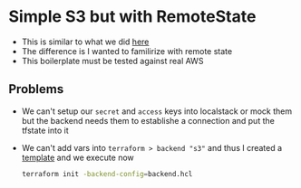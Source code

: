 # Simple S3 but with RemoteState

- This is similar to what we did [here](/S3_IAM/Basic/README.md)
- The difference is I wanted to familirize with remote state
- This boilerplate must be tested against real AWS

## Problems

- We can't setup our `secret` and `access` keys into localstack or mock them but the backend needs them to establishe a connection and put the tfstate into it
- We can't add vars into `terraform > backend "s3"` and thus I created a [template](backend.hcl.template) and we execute now 

    ```bash
    terraform init -backend-config=backend.hcl 
    ```
